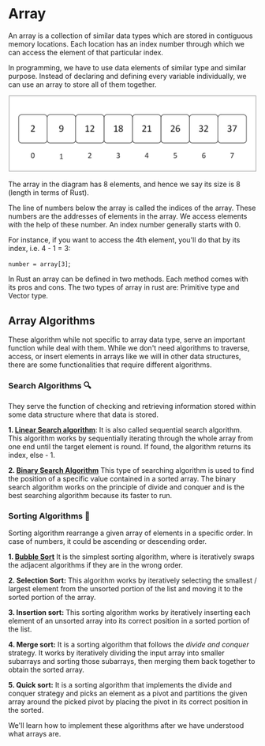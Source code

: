 # Array
An array is a collection  of similar data types which are stored in contiguous memory locations. Each location has an index number through which we can access the element of that particular index.

In programming, we have to use data elements of similar type and similar purpose. Instead of declaring and defining every variable individually, we can use an array to store all of them together.

![Array representation](../images/array.jpg)

The array in the diagram has 8 elements, and hence we say its size is 8 (length in terms of Rust).

The line of numbers below the array is called the indices of the array. These numbers are the addresses of elements in the array. We access elements with the help of these number. An index number generally starts with 0. 

For instance, if you want to access the 4th element, you'll do that by its index, i.e. 4 - 1 = 3:

`number = array[3]`;

In Rust an array can be defined in two methods. Each method comes with its pros and cons. The two types of array in rust are: Primitive type and Vector type.

## Array Algorithms
These algorithm while not specific to array data type, serve an important function while deal with them. While we don't need algorithms to traverse, access, or insert elements in arrays like we will in other data structures, there are some functionalities that require different algorithms.

### Search Algorithms 🔍
They serve the function of checking and retrieving information stored within some data structure where that data is stored.

**1. [Linear Search algorithm](../search_algorithms.md#linear-search-algorithm)**: It is also called sequential search algorithm. This algorithm works by sequentially iterating through the whole array from one end until the target element is round. If found, the algorithm returns its index, else - 1.

**2. [Binary Search Algorithm](../search_algorithms.md#binary-search-algorithm)** This type of searching algorithm is used to find the position of a specific value contained in a sorted array. The binary search algorithm works on the principle of divide and conquer and is the best searching algorithm because its faster to run.


### Sorting Algorithms 🧲
Sorting algorithm rearrange a given array of elements in a specific order. In case of numbers, it could be ascending or descending order.

**1. [Bubble Sort](../sorting_algorithms.md#bubble-sort-algorithm)** It is the simplest sorting algorithm, where is iteratively swaps the adjacent algorithms if they are in the wrong order.

**2. Selection Sort:** This algorithm works by iteratively selecting the smallest / largest element from the unsorted portion of the list and moving it to the sorted portion of the array.

**3. Insertion sort:** This sorting algorithm works by iteratively inserting each element of an unsorted array into its correct position in a sorted portion of the list. 

**4. Merge sort:** It is a sorting algorithm that follows the *divide and conquer* strategy. It works by iteratively dividing the input array into smaller subarrays and sorting those subarrays, then merging them back together to obtain the sorted array.

**5. Quick sort:** It is a sorting algorithm that implements the divide and conquer strategy and picks an element as a pivot and partitions the given array around the picked pivot by placing the pivot in its correct position in the sorted.


We'll learn how to implement these algorithms after we have understood what arrays are.